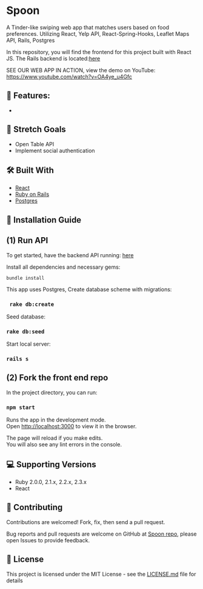 # Spoon 

A Tinder-like swiping web app that matches users based on food preferences. Utilizing React, Yelp API, React-Spring-Hooks, Leaflet Maps API, Rails, Postgres

In this repository, you will find the frontend for this project built with React JS. The Rails backend is located:[here](https://github.com/danherrera0/SPOON_Server)

SEE OUR WEB APP IN ACTION, view the demo on YouTube: https://www.youtube.com/watch?v=OA4ye_u4Gfc

## 📌 Features:
* 

## 🎯 Stretch Goals
* Open Table API
* Implement social authentication

## 🛠 Built With
* [React](https://reactjs.org/) 
* [Ruby on Rails](https://rubyonrails.org/)
* [Postgres](https://www.sqlite.org/) 

## 📑 Installation Guide

## (1) Run API

To get started, have the backend API running: [here](https://github.com/danherrera0/SPOON_Server)

Install all dependencies and necessary gems:

`bundle install `

This app uses Postgres, Create database scheme with migrations:

### ` rake db:create`

Seed database:

### ` rake db:seed `

Start local server:

### ` rails s `


## (2) Fork the front end repo

In the project directory, you can run:

### `npm start`

Runs the app in the development mode.<br>
Open [http://localhost:3000](http://localhost:3000) to view it in the browser.

The page will reload if you make edits.<br>
You will also see any lint errors in the console.


## 💻 Supporting Versions
- Ruby 2.0.0, 2.1.x, 2.2.x, 2.3.x
- React 

## 🤩 Contributing

Contributions are welcomed!  Fork, fix, then send a pull request.

Bug reports and pull requests are welcome on GitHub at [Spoon repo](https://github.com/diaaanek/SPOON_client), please open Issues to provide feedback.


## 📗 License

This project is licensed under the MIT License - see the [LICENSE.md](LICENSE.md) file for details
